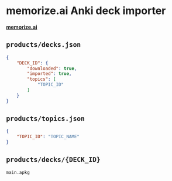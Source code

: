 # memorize.ai Anki deck importer

**[memorize.ai](https://memorize.ai)**

## `products/decks.json`

```json
{
	"DECK_ID": {
		"downloaded": true,
		"imported": true,
		"topics": [
			"TOPIC_ID"
		]
	}
}

```

## `products/topics.json`

```json
{
	"TOPIC_ID": "TOPIC_NAME"
}
```

## `products/decks/{DECK_ID}`

```
main.apkg
```
